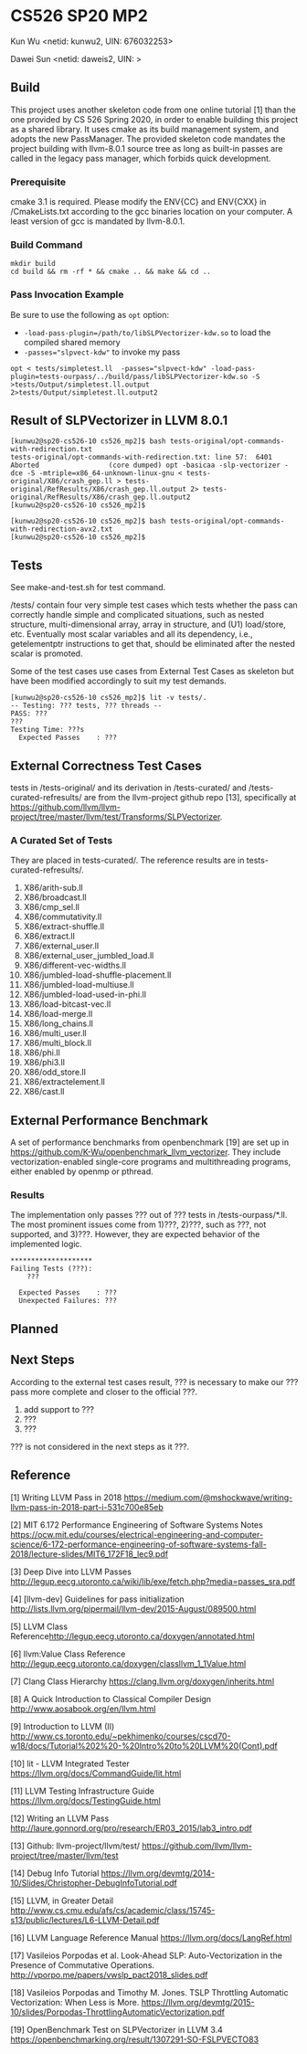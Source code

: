 
# CS526 SP20 MP2
Kun Wu \<netid: kunwu2, UIN: 676032253\>

Dawei Sun \<netid: daweis2, UIN: \>
## Build
This project uses another skeleton code from one online tutorial \[1\] than the one provided by CS 526 Spring 2020, in order to enable building this project as a shared library. It uses cmake as its build management system, and adopts the new PassManager. The provided skeleton code mandates the project building with llvm-8.0.1 source tree as long as built-in passes are called in the legacy pass manager, which forbids quick development.

### Prerequisite
cmake 3.1 is required. Please modify the ENV{CC} and ENV{CXX} in /CmakeLists.txt according to the gcc binaries location on your computer. A least version of gcc is mandated by llvm-8.0.1.

### Build Command
```
mkdir build
cd build && rm -rf * && cmake .. && make && cd ..
```

### Pass Invocation Example
Be sure to use the following as `opt` option:

- `-load-pass-plugin=/path/to/libSLPVectorizer-kdw.so` to load the compiled shared memory
- `-passes="slpvect-kdw"` to invoke my pass

```
opt < tests/simpletest.ll  -passes="slpvect-kdw" -load-pass-plugin=tests-ourpass/../build/pass/libSLPVectorizer-kdw.so -S >tests/Output/simpletest.ll.output 2>tests/Output/simpletest.ll.output2
```

## Result of SLPVectorizer in LLVM 8.0.1
```
[kunwu2@sp20-cs526-10 cs526_mp2]$ bash tests-original/opt-commands-with-redirection.txt 
tests-original/opt-commands-with-redirection.txt: line 57:  6401 Aborted                 (core dumped) opt -basicaa -slp-vectorizer -dce -S -mtriple=x86_64-unknown-linux-gnu < tests-original/X86/crash_gep.ll > tests-original/RefResults/X86/crash_gep.ll.output 2> tests-original/RefResults/X86/crash_gep.ll.output2
[kunwu2@sp20-cs526-10 cs526_mp2]$
```

```
[kunwu2@sp20-cs526-10 cs526_mp2]$ bash tests-original/opt-commands-with-redirection-avx2.txt 
[kunwu2@sp20-cs526-10 cs526_mp2]$
```

## Tests
See make-and-test.sh for test command.

/tests/ contain four very simple test cases which tests whether the pass can correctly handle simple and complicated situations, such as nested structure, multi-dimensional array, array in structure, and (U1) load/store, etc. Eventually most scalar variables and all its dependency, i.e., getelementptr instructions to get that, should be eliminated after the nested scalar is promoted. 

Some of the test cases use cases from External Test Cases as skeleton but have been modified accordingly to suit my test demands.

```
[kunwu2@sp20-cs526-10 cs526_mp2]$ lit -v tests/.
-- Testing: ??? tests, ??? threads --
PASS: ???
???
Testing Time: ???s
  Expected Passes    : ???
```

## External Correctness Test Cases
tests in /tests-original/ and its derivation in /tests-curated/ and /tests-curated-refresults/ are from the llvm-project github repo \[13\], specifically at <https://github.com/llvm/llvm-project/tree/master/llvm/test/Transforms/SLPVectorizer>.

### A Curated Set of Tests
They are placed in tests-curated/. The reference results are in tests-curated-refresults/.

1. X86/arith-sub.ll
2. X86/broadcast.ll
3. X86/cmp_sel.ll
4. X86/commutativity.ll
5. X86/extract-shuffle.ll
6. X86/extract.ll
7. X86/external_user.ll
8. X86/external_user_jumbled_load.ll
9. X86/different-vec-widths.ll
10. X86/jumbled-load-shuffle-placement.ll
11. X86/jumbled-load-multiuse.ll
12. X86/jumbled-load-used-in-phi.ll
13. X86/load-bitcast-vec.ll
14. X86/load-merge.ll
15. X86/long_chains.ll
16. X86/multi_user.ll
17. X86/multi_block.ll
18. X86/phi.ll
19. X86/phi3.ll
20. X86/odd_store.ll
21. X86/extractelement.ll
22. X86/cast.ll

## External Performance Benchmark
A set of performance benchmarks from openbenchmark \[19\] are set up in https://github.com/K-Wu/openbenchmark_llvm_vectorizer. They include vectorization-enabled single-core programs and multithreading programs, either enabled by openmp or pthread.


### Results
The implementation only passes ??? out of ??? tests in /tests-ourpass/*.ll. The most prominent issues come from 1)???, 2)???, such as ???, not supported, and 3)???. However, they are expected behavior of the implemented logic.

```
********************
Failing Tests (???):
    ???

  Expected Passes    : ???
  Unexpected Failures: ???
  ```

## Planned 

## Next Steps
According to the external test cases result, ??? is necessary to make our ??? pass more complete and closer to the official ???.

1) add support to ???
2) ???
3) ???

??? is not considered in the next steps as it ???.

## Reference
\[1\] Writing LLVM Pass in 2018 <https://medium.com/@mshockwave/writing-llvm-pass-in-2018-part-i-531c700e85eb> 

\[2\] MIT 6.172 Performance Engineering of Software Systems Notes <https://ocw.mit.edu/courses/electrical-engineering-and-computer-science/6-172-performance-engineering-of-software-systems-fall-2018/lecture-slides/MIT6_172F18_lec9.pdf> 

\[3\] Deep Dive into LLVM Passes <http://legup.eecg.utoronto.ca/wiki/lib/exe/fetch.php?media=passes_sra.pdf> 

\[4\] \[llvm-dev\] Guidelines for pass initialization <http://lists.llvm.org/pipermail/llvm-dev/2015-August/089500.html> 

\[5\] LLVM Class Reference<http://legup.eecg.utoronto.ca/doxygen/annotated.html> 

\[6\] llvm:Value Class Reference <http://legup.eecg.utoronto.ca/doxygen/classllvm_1_1Value.html> 

\[7\] Clang Class Hierarchy <https://clang.llvm.org/doxygen/inherits.html> 

\[8\] A Quick Introduction to Classical Compiler Design <http://www.aosabook.org/en/llvm.html> 

\[9\] Introduction to LLVM (II) <http://www.cs.toronto.edu/~pekhimenko/courses/cscd70-w18/docs/Tutorial%202%20-%20Intro%20to%20LLVM%20(Cont).pdf>

\[10\] lit - LLVM Integrated Tester <https://llvm.org/docs/CommandGuide/lit.html>

\[11\] LLVM Testing Infrastructure Guide <https://llvm.org/docs/TestingGuide.html>

\[12\] Writing an LLVM Pass <http://laure.gonnord.org/pro/research/ER03_2015/lab3_intro.pdf>

\[13\] Github: llvm-project/llvm/test/ <https://github.com/llvm/llvm-project/tree/master/llvm/test>

\[14\] Debug Info Tutorial <https://llvm.org/devmtg/2014-10/Slides/Christopher-DebugInfoTutorial.pdf>

\[15\] LLVM, in Greater Detail <http://www.cs.cmu.edu/afs/cs/academic/class/15745-s13/public/lectures/L6-LLVM-Detail.pdf>

\[16\] LLVM Language Reference Manual <https://llvm.org/docs/LangRef.html>

\[17\] Vasileios Porpodas et al. Look-Ahead SLP: Auto-Vectorization in the Presence of Commutative Operations.  <http://vporpo.me/papers/vwslp_pact2018_slides.pdf>

\[18\] Vasileios Porpodas and Timothy M. Jones. TSLP Throttling Automatic Vectorization: When Less is More. <https://llvm.org/devmtg/2015-10/slides/Porpodas-ThrottlingAutomaticVectorization.pdf>

\[19\] OpenBenchmark Test on SLPVectorizer in LLVM 3.4 <https://openbenchmarking.org/result/1307291-SO-FSLPVECTO83>